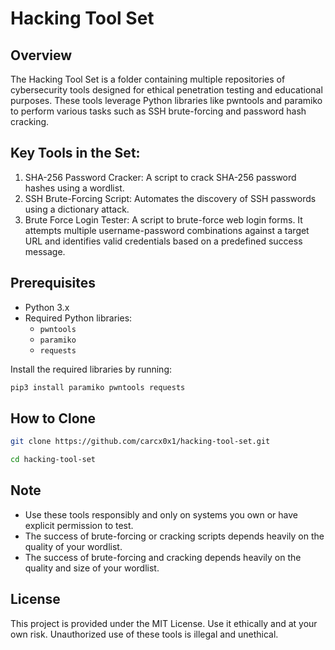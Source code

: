 # Hacking Tool Set

## Overview
The Hacking Tool Set is a folder containing multiple repositories of cybersecurity tools designed for ethical penetration testing and educational purposes. These tools leverage Python libraries like pwntools and paramiko to perform various tasks such as SSH brute-forcing and password hash cracking.

## Key Tools in the Set:
1. SHA-256 Password Cracker: A script to crack SHA-256 password hashes using a wordlist.
2. SSH Brute-Forcing Script: Automates the discovery of SSH passwords using a dictionary attack.
3. Brute Force Login Tester: A script to brute-force web login forms. It attempts multiple username-password combinations against a target URL and identifies valid credentials based on a predefined success message.

## Prerequisites

- Python 3.x
- Required Python libraries:
  - `pwntools`
  - `paramiko`
  - `requests`

Install the required libraries by running:

```bash
pip3 install paramiko pwntools requests

````

## How to Clone
```bash
git clone https://github.com/carcx0x1/hacking-tool-set.git

````
```bash
cd hacking-tool-set
````
## Note 
- Use these tools responsibly and only on systems you own or have explicit permission to test.
- The success of brute-forcing or cracking scripts depends heavily on the quality of your wordlist.
- The success of brute-forcing and cracking depends heavily on the quality and size of your wordlist.

## License

This project is provided under the MIT License. Use it ethically and at your own risk. Unauthorized use of these tools is illegal and unethical.

